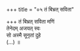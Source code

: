 +++
title = "०५ तं बिभ्रत् सविता"

+++
तं बिभ्रत् सविता मणिं  
तेनेदम् अजयत् स्वः  
सो अस्मै सूनृतां दुहे  
(…) ॥